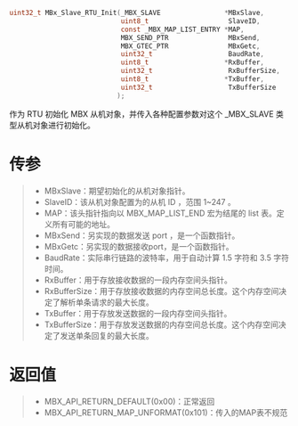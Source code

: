 ```c
uint32_t MBx_Slave_RTU_Init(_MBX_SLAVE                *MBxSlave, 
                            uint8_t                    SlaveID,
                            const _MBX_MAP_LIST_ENTRY *MAP,
                            MBX_SEND_PTR               MBxSend,
                            MBX_GTEC_PTR               MBxGetc,
                            uint32_t                   BaudRate,
                            uint8_t                   *RxBuffer,
                            uint32_t                   RxBufferSize,
                            uint8_t                   *TxBuffer,
                            uint32_t                   TxBufferSize
                           );
```

作为 RTU 初始化 MBX 从机对象，并传入各种配置参数对这个 _MBX_SLAVE 类型从机对象进行初始化。

# 传参

> - MBxSlave：期望初始化的从机对象指针。
> - SlaveID：该从机对象配置为的从机 ID ，范围 1~247 。
> - MAP：该头指针指向以 MBX_MAP_LIST_END 宏为结尾的 list 表。定义所有可能的地址。
> - MBxSend：另实现的数据发送 port ，是一个函数指针。
> - MBxGetc：另实现的数据接收port，是一个函数指针。
> - BaudRate：实际串行链路的波特率，用于自动计算 1.5 字符和 3.5 字符时间。
> - RxBuffer：用于存放接收数据的一段内存空间头指针。
> - RxBufferSize：用于存放接收数据的内存空间总长度。这个内存空间决定了解析单条请求的最大长度。
> - TxBuffer：用于存放发送数据的一段内存空间头指针。
> - TxBufferSize：用于存放发送数据的内存空间总长度。这个内存空间决定了发送单条回复的最大长度。

# 返回值

> - MBX_API_RETURN_DEFAULT(0x00)：正常返回
> - MBX_API_RETURN_MAP_UNFORMAT(0x101)：传入的MAP表不规范
